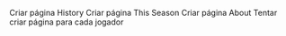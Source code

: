 Criar página History
Criar página This Season
Criar página About
Tentar criar página para cada jogador